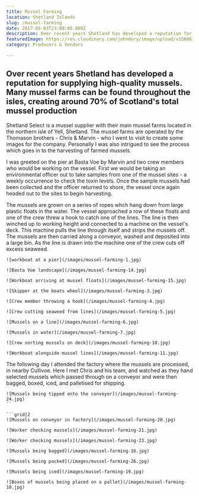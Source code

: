 ```yaml
---
title: Mussel Farming
location: Shetland Islands
slug: /mussel-farming
date: 2017-05-03T23:00:00.000Z
description: Over recent years Shetland has developed a reputation for supplying high-quality mussels.  Many mussel farms can be found throughout the isles, creating around 70% of Scotland's total mussel production
featuredImage: https://res.cloudinary.com/johndory/image/upload/v1568614559/posts/musselfarming/mussel-farming-5_r6pd9f.jpg
category: Producers & Vendors

---
```


## Over recent years Shetland has developed a reputation for supplying high-quality mussels.  Many mussel farms can be found throughout the isles, creating around 70% of Scotland's total mussel production

Shetland Select is a mussel supplier with their main mussel farms located in the northern isle of Yell, Shetland.  The mussel farms are operated by the Thomason brothers - Chris & Marvin - who I went to visit to create some images for the company.  Personally I was also intrigued to see the process which goes in to the harvesting of farmed mussels.

I was greeted on the pier at Basta Voe by Marvin and two crew members who would be working on the vessel.  First we would be taking an environmental officer out to take samples from one of the mussel sites - a weekly occurrence to check the toxin levels.  Once the sample mussels had been collected and the officer returned to shore, the vessel once again headed out to the sites to begin harvesting.

The mussels are grown on a series of ropes whch hang down from large plastic floats in the water.  The vessel approached a row of these floats and one of the crew threw a hook to catch one of the lines.  The line is then winched up to working height and connected to a machine on the vessel's deck.  This machine pulls the line through itself and strips the mussels off.  The mussels are then carried along a conveyor, washed and deposited into a large bin.  As the line is drawn into the machine one of the crew cuts off excess seaweed.

```grid|2
![workboat at a pier](/images/mussel-farming-1.jpg)

![Basta Voe landscape](/images/mussel-farming-14.jpg)
```

```grid|1
![Workboat arriving at mussel floats](/images/mussel-farming-15.jpg)
```

```grid|2
![Skipper at the boats wheel](/images/mussel-farming-3.jpg)

![Crew member throwing a hook](/images/mussel-farming-4.jpg)
```

```grid|2
![Crew cutting seaweed from lines](/images/mussel-farming-5.jpg)

![Mussels on a line](/images/mussel-farming-6.jpg)
```

```grid|1
![Mussels in water](/images/mussel-farming-7.jpg)
```

```grid|2
![Crew sorting mussels on deck](/images/mussel-farming-10.jpg)

![Workboat alongside mussel lines](/images/mussel-farming-11.jpg)
```

The following day I attended the factory where the mussels are processed, in nearby Cullivoe. Here I met Chris and his team, and watched as they hand selected mussels which passed through on a conveyor and were then bagged, boxed, iced, and palletised for shipping.

```grid|1
![Mussels being tipped onto the conveyor](/images/mussel-farming-24.jpg)
``

```grid|2
![Mussels on conveyor in factory](/images/mussel-farming-20.jpg)

![Worker checking mussels](/images/mussel-farming-21.jpg)
```

```grid|1
![Worker checking mussels](/images/mussel-farming-23.jpg)
```

```grid|2
![Mussels being bagged](/images/mussel-farming-16.jpg)

![Mussels being packed](/images/mussel-farming-26.jpg)
```

```grid|2
![Mussels being iced](/images/mussel-farming-19.jpg)

![Boxes of mussels being placed on a pallet](/images/mussel-farming-18.jpg)
```
